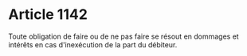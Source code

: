 # Article 1142

Toute obligation de faire ou de ne pas faire se résout en dommages et intérêts en cas d'inexécution de la part du débiteur.